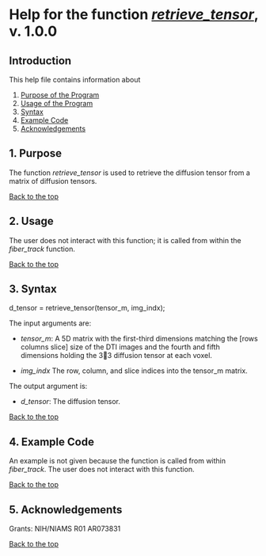 # Help for the function [<i>retrieve_tensor</i>](https://github.com/bdamon/MuscleDTI_Toolbox/blob/master/Tractography-Functions/retrieve_tensor.m), v. 1.0.0

## Introduction

This help file contains information about
1) [Purpose of the Program](https://github.com/bdamon/MuscleDTI_Toolbox/blob/master/Help/Help-for-retrieve_tensor.md#1-purpose)
2) [Usage of the Program](https://github.com/bdamon/MuscleDTI_Toolbox/blob/master/Help/Help-for-retrieve_tensor.md#2-usage)
3) [Syntax](https://github.com/bdamon/MuscleDTI_Toolbox/blob/master/Help/Help-for-retrieve_tensor.md#3-Syntax)
4) [Example Code](https://github.com/bdamon/MuscleDTI_Toolbox/blob/master/Help/Help-for-retrieve_tensor.md#4-Example-Code)
5) [Acknowledgements](https://github.com/bdamon/MuscleDTI_Toolbox/blob/master/Help/Help-for-retrieve_tensor.md#5-Acknowledgements)

## 1. Purpose

The function <i>retrieve_tensor</i> is used to retrieve the diffusion tensor from a matrix of diffusion tensors.

[Back to the top](https://github.com/bdamon/MuscleDTI_Toolbox/blob/master/Help/Help-for-retrieve_tensor.md)

## 2. Usage
The user does not interact with this function; it is called from within the <i>fiber_track</i> function.

[Back to the top](https://github.com/bdamon/MuscleDTI_Toolbox/blob/master/Help/Help-for-retrieve_tensor.md)

## 3. Syntax
d_tensor = retrieve_tensor(tensor_m, img_indx);

The input arguments are:

* <i>tensor_m</i>: A 5D matrix with the first-third dimensions matching the [rows columns slice] size of the DTI images and the fourth and fifth dimensions holding the 33 diffusion tensor at each voxel.

* <i>img_indx</i> The row, column, and slice indices into the tensor_m matrix.

The output argument is:

* <i>d_tensor</i>: The diffusion tensor.
   
[Back to the top](https://github.com/bdamon/MuscleDTI_Toolbox/blob/master/Help/Help-for-retrieve_tensor.md)

## 4. Example Code
An example is not given because the function is called from within <i>fiber_track</i>. The user does not interact with this function.

[Back to the top](https://github.com/bdamon/MuscleDTI_Toolbox/blob/master/Help/Help-for-retrieve_tensor.md)

## 5. Acknowledgements
Grants: NIH/NIAMS R01 AR073831

[Back to the top](https://github.com/bdamon/MuscleDTI_Toolbox/blob/master/Help/Help-for-retrieve_tensor.md)
